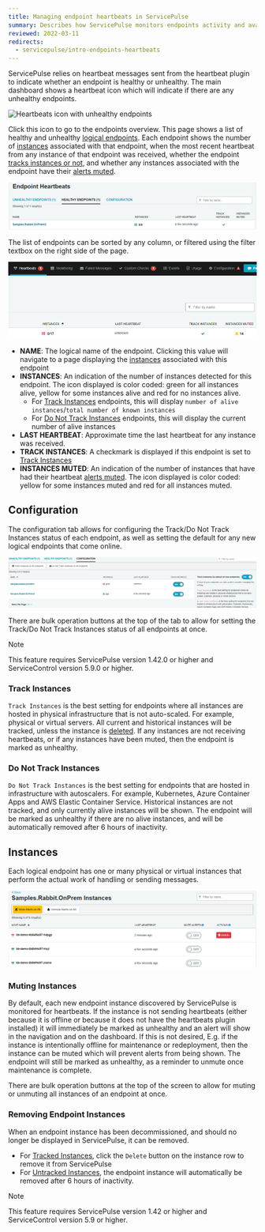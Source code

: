 ```yaml
---
title: Managing endpoint heartbeats in ServicePulse
summary: Describes how ServicePulse monitors endpoints activity and availability using heartbeat messages
reviewed: 2022-03-11
redirects:
  - servicepulse/intro-endpoints-heartbeats
---
```


ServicePulse relies on heartbeat messages sent from the heartbeat plugin to indicate whether an endpoint is healthy or unhealthy. The main dashboard shows a heartbeat icon which will indicate if there are any unhealthy endpoints.

![Heartbeats icon with unhealthy endpoints](heartbeats-dashboard-notification.png)

Click this icon to go to the endpoints overview. This page shows a list of healthy and unhealthy [logical endpoints](/nservicebus/endpoints/#logical-endpoints). Each endpoint shows the number of [instances](/nservicebus/endpoints/#endpoint-instance) associated with that endpoint, when the most recent heartbeat from any instance of that endpoint was received, whether the endpoint [tracks instances or not](#configuration-track-instances), and whether any instances associated with the endpoint have their [alerts muted](#instances-muting-instances).

![Endpoints overview page](endpoints-overview.png "width=800")

The list of endpoints can be sorted by any column, or filtered using the filter textbox on the right side of the page.

![Sort and filter Entpoinds](sort-endpoints.png "width=800")

- **NAME**: The logical name of the endpoint. Clicking this value will navigate to a page displaying the [instances](#instances) associated with this endpoint
- **INSTANCES**: An indication of the number of instances detected for this endpoint. The icon displayed is color coded: green for all instances alive, yellow for some instances alive and red for no instances alive.
  - For [Track Instances](#configuration-track-instances) endpoints, this will display `number of alive instances`/`total number of known instances`
  - For [Do Not Track Instances](#configuration-do-not-track-instances) endpoints, this will display the current number of alive instances
- **LAST HEARTBEAT**: Approximate time the last heartbeat for any instance was received.
- **TRACK INSTANCES**: A checkmark is displayed if this endpoint is set to [Track Instances](#configuration-track-instances)
- **INSTANCES MUTED**: An indication of the number of instances that have had their heartbeat [alerts muted](#instances-muting-instances). The icon displayed is color coded: yellow for some instances muted and red for all instances muted.

## Configuration

The configuration tab allows for configuring the Track/Do Not Track Instances status of each endpoint, as well as setting the default for any new logical endpoints that come online.

![Configuration page](sp-configuration-page.png "width=800")

There are bulk operation buttons at the top of the tab to allow for setting the Track/Do Not Track Instances status of all endpoints at once.

> [!NOTE]
> This feature requires ServicePulse version 1.42.0 or higher and ServiceControl version 5.9.0 or higher.

### Track Instances

`Track Instances` is the best setting for endpoints where all instances are hosted in physical infrastructure that is not auto-scaled. For example, physical or virtual servers. All current and historical instances will be tracked, unless the instance is [deleted](#instances-removing-endpoint-instances). If any instances are not receiving heartbeats, or if any instances have been muted, then the endpoint is marked as unhealthy.

### Do Not Track Instances

`Do Not Track Instances` is the best setting for endpoints that are hosted in infrastructure with autoscalers. For example, Kubernetes, Azure Container Apps and AWS Elastic Container Service. Historical instances are not tracked, and only currently alive instances will be shown. The endpoint will be marked as unhealthy if there are no alive instances, and will be automatically removed after 6 hours of inactivity.

## Instances

Each logical endpoint has one or many physical or virtual instances that perform the actual work of handling or sending messages.

![Instances](sp-endpoint-instances.png "width=800")

### Muting Instances

By default, each new endpoint instance discovered by ServicePulse is monitored for heartbeats. If the instance is not sending heartbeats (either because it is offline or because it does not have the heartbeats plugin installed) it will immediately be marked as unhealthy and an alert will show in the navigation and on the dashboard. If this is not desired, E.g. if the instance is intentionally offline for maintenance or redeployment, then the instance can be muted which will prevent alerts from being shown. The endpoint will still be marked as unhealthy, as a reminder to unmute once maintenance is complete.

There are bulk operation buttons at the top of the screen to allow for muting or unmuting all instances of an endpoint at once.

### Removing Endpoint Instances

When an endpoint instance has been decommissioned, and should no longer be displayed in ServicePulse, it can be removed. 
- For [Tracked Instances](#configuration-track-instances), click the `Delete` button on the instance row to remove it from ServicePulse
- For [Untracked Instances](#configuration-do-not-track-instances), the endpoint instance will automatically be removed after 6 hours of inactivity.

> [!NOTE]
> This feature requires ServicePulse version 1.42 or higher and ServiceControl version 5.9 or higher.
